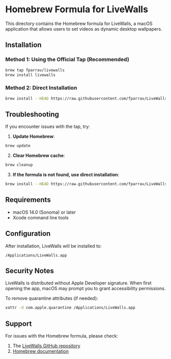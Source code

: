# Homebrew Formula for LiveWalls

This directory contains the Homebrew formula for LiveWalls, a macOS application that allows users to set videos as dynamic desktop wallpapers.

## Installation

### Method 1: Using the Official Tap (Recommended)
```bash
brew tap fparrav/livewalls
brew install livewalls
```

### Method 2: Direct Installation
```bash
brew install --HEAD https://raw.githubusercontent.com/fparrav/LiveWalls/main/homebrew/livewalls.rb
```

## Troubleshooting

If you encounter issues with the tap, try:

1. **Update Homebrew**:
```bash
brew update
```

2. **Clear Homebrew cache**:
```bash
brew cleanup
```

3. **If the formula is not found, use direct installation**:
```bash
brew install --HEAD https://raw.githubusercontent.com/fparrav/LiveWalls/main/homebrew/livewalls.rb
```

## Requirements

- macOS 14.0 (Sonoma) or later
- Xcode command line tools

## Configuration

After installation, LiveWalls will be installed to:
```
/Applications/LiveWalls.app
```

## Security Notes

LiveWalls is distributed without Apple Developer signature. When first opening the app, macOS may prompt you to grant accessibility permissions.

To remove quarantine attributes (if needed):
```bash
xattr -d com.apple.quarantine /Applications/LiveWalls.app
```

## Support

For issues with the Homebrew formula, please check:
1. The [LiveWalls GitHub repository](https://github.com/fparrav/LiveWalls)
2. [Homebrew documentation](https://docs.brew.sh)
